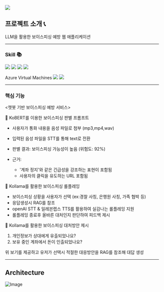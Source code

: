 <img src="https://capsule-render.vercel.app/api?type=waving&color=000080&height=200&section=header&text=보이스피싱예방프로젝트&fontSize=60" />


## 프로젝트 소개 📞
LLM을 활용한 보이스피싱 예방 웹 애플리케이션

-----
### Skill 📚


<img src="https://img.shields.io/badge/python-3776AB?style=for-the-badge&logo=python&logoColor=white"> 
<img src="https://img.shields.io/badge/django-092E20?style=for-the-badge&logo=django&logoColor=white">
<img src="https://img.shields.io/badge/FastAPI-009688?style=for-the-badge&logo=FastAPI&logoColor=white">
<img src="https://img.shields.io/badge/React-61DAFB?style=for-the-badge&logo=React&logoColor=white">



Azure Virtual Machines
<img src="https://img.shields.io/badge/Docker-2496ED?style=for-the-badge&logo=Docker&logoColor=white">
<img src="https://img.shields.io/badge/kubernetes-326CE5?style=for-the-badge&logo=kubernetes&logoColor=white">

--------

### 핵심 기능



<챗봇 기반 보이스피싱 예방 서비스>



📌 KoBERT를 이용한 보이스피싱 판별 프롬프트

- 사용자가 통화 내용을 음성 파일로 첨부 (mp3,mp4,wav)
- 입력된 음성 파일을 STT를 통해 text로 전환
- 판별 결과: 보이스피싱 가능성이 높음 (위험도: 92%)

- 근거:
    - '계좌 정지'와 같은 긴급성을 강조하는 표현이 포함됨
    - 사용자의 클릭을 유도하는 URL 포함됨



📌 Kollama를 활용한 보이스피싱 롤플레잉

- 보이스피싱 상황을 사용자가 선택 (ex:경찰 사칭, 은행원 사칭, 가족 협박 등)
- 응답생성시 RAG를 참조
- openAI STT & 일레븐랩스 TTS를 활용하여 실감나는 롤플레잉 지원
- 롤플레잉 종료후 올바른 대처인지 판단하여 피드백 제시



📌 Kollama를 활용한 보이스피싱 대처방안 제시

1. 개인정보가 상대에게 유출되었나요?
2. 보유 중인 계좌에서 돈이 인출되었나요?

위 보기를 제공하고 유저가 선택시 적절한 대응방안을 RAG를 참조해 대답 생성


------

## Architecture
![Image](https://github.com/user-attachments/assets/46866c51-6a8c-469d-b3da-9981e8bbfd32)


